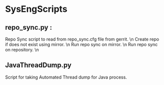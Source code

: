 # SysEngScripts

## repo_sync.py :

Repo Sync script to read from repo_sync.cfg file from gerrit. \n
Create repo if does not exist using mirror. \n
Run repo sync on mirror. \n
Run repo sync on repository. \n


## JavaThreadDump.py

Script for taking Automated Thread dump for Java process.

